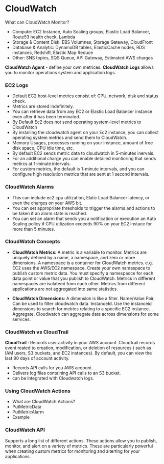 # CloudWatch

What can CloudWatch Monitor?
* Compute: EC2 Instance, Auto Scaling groups, Elastic Load Balancer, Route53 health check, Lambda
* Storage & Content Disk: EBS Volumnes, Storage Gateway, CloudFront
* Database & Analytic: DynamoDB tables, ElasticCache nodes, RDS instances, Redshift, Elastic Map Reduce
* Other: SNS topics, SQS Queue, API Gateway, Estimated AWS charges


**CloudWatch Agent** - define your own metrices. 
**CloudWatch Logs** allows you to monitor operations system and application logs.

### EC2 Logs
* Default EC2 host-level metrics consist of: CPU, network, disk and status check.
* Metrics are stored indefinitely.
* You can retrieve data from any EC2 or Elastic Load Balancer instance even after it has been terminated.
* By Default Ec2 does not send operating system-level metrics to CloudWatch
* By installing the cloudwatch agent on your Ec2 instance, you can collect operating system metrics and send them to CloudWatch.
* Memory Usages, processes running on your instance, amount of free disk space, CPU idle time, etc.
* By default EC2 sends metric data to cloudwatch in 5-minutes inervals.
* For an additional charge you can enable detailed montioring that sends metircs at 1-minute intervals.
* For custom metrics, the default is 1-minute intervals, and you can configure high resolution metrics that are sent at 1 second intervals.

### CloudWatch Alarms
* This can include ec2 cpu utilization, Elatic Load Balancer latency, or even the charges on your AWS bit.
* You can set appropriate thresholds to trigger the alarms and actions to be taken if an alarm state is reached.
* You can set an alarm that sends you a notification or execution an Auto Scaling policy if CPU utlization exceeds 90% on your EC2 instace for more than 5 minutes.


### CloudWatch Concepts
* **CloudWatch Metrics**: A metric is a variable to monitor. Metrics are uniquely defined by a name, a namespace, and zero or more dimensions.
A namespace is a container for CloudWatch metrics. e.g. EC2 uses the AWS/EC2 namespace. Create your own namespace to publish custom metric data.
You must specify a namespacce for each data point or value that you publish to CloudWatch. Metrics in different namespaces are isolateed from each other. Metrics from different applications are not aggregated into same statistics.

* **CloudWatch Dimensions**: A dimension is like a filter.
Name/Value Pair. Can be used to filter cloudwatch data. 
InstanceId. Use the instanceid dimensions to search for metrics relating to a specific EC2 instance.
Aggregate. Cloudwatch can aggregate data across dimensions for some services.


### CloudWatch vs CloudTrail
**CloudTrail** : Records user activity in your AWS account. Cloudtrail records event reated to creation, modification, or deletion of resources ( such as IAM users, S3 buckets, and EC2 instances).
By default, you can view the last 90 days of account activity.
* Records API calls for you AWS account. 
* Delivers log files containing API calls to an S3 bucket.
* can be integrated with Cloudwatch logs.



### Using CloudWatch Actions 
* What are CloudWatch Actions?
* PutMetricData
* PutMetricAlarm
* Example


### CloudWatch API
Supports a long list of different actions.
These actions allow you to publish, monitor, and alert on a variety of metrics.
These are particularly powerful when creating custom metrics for monitoring and alterting for your applications.

